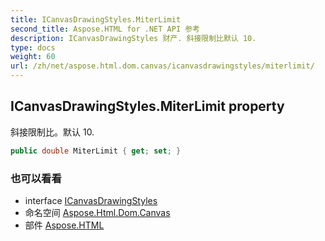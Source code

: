 ```yaml
---
title: ICanvasDrawingStyles.MiterLimit
second_title: Aspose.HTML for .NET API 参考
description: ICanvasDrawingStyles 财产. 斜接限制比默认 10.
type: docs
weight: 60
url: /zh/net/aspose.html.dom.canvas/icanvasdrawingstyles/miterlimit/
---
```

## ICanvasDrawingStyles.MiterLimit property

斜接限制比。默认 10.

```csharp
public double MiterLimit { get; set; }
```

### 也可以看看

* interface [ICanvasDrawingStyles](../)
* 命名空间 [Aspose.Html.Dom.Canvas](../../icanvasdrawingstyles/)
* 部件 [Aspose.HTML](../../../)



